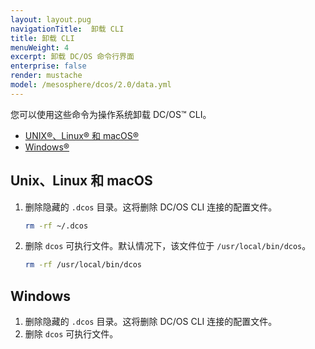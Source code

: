 ```yaml
---
layout: layout.pug
navigationTitle:  卸载 CLI
title: 卸载 CLI
menuWeight: 4
excerpt: 卸载 DC/OS 命令行界面
enterprise: false
render: mustache
model: /mesosphere/dcos/2.0/data.yml
---
```


您可以使用这些命令为操作系统卸载 DC/OS&trade; CLI。

- [UNIX&reg;、Linux&reg; 和 macOS&reg;](#unixlinuxosx)
- [Windows&reg;](#windows)

## <a name="unixlinuxosx"></a>Unix、Linux 和 macOS

1. 删除隐藏的 `.dcos` 目录。这将删除 DC/OS CLI 连接的配置文件。

    ```bash
    rm -rf ~/.dcos
    ```

1. 删除 `dcos` 可执行文件。默认情况下，该文件位于 `/usr/local/bin/dcos`。

    ```bash
    rm -rf /usr/local/bin/dcos
    ```

## <a name="windows"></a>Windows

1. 删除隐藏的 `.dcos` 目录。这将删除 DC/OS CLI 连接的配置文件。
1. 删除 `dcos` 可执行文件。
